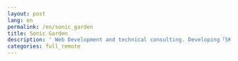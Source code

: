 ```yaml
---
layout: post
lang: en
permalink: /en/sonic_garden
title: Sonic Garden
description: ' Web Development and technical consulting. Developing「SKIP」 '
categories: full_remote
---
```

